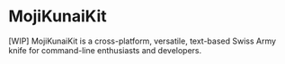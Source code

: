 # MojiKunaiKit
[WIP] MojiKunaiKit is a cross-platform, versatile, text-based Swiss Army knife for command-line enthusiasts and developers.

